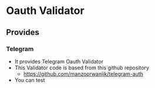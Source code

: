 # Oauth Validator

## Provides

### Telegram

* It provides Telegram Oauth Validator
* This Validator code is based from this github repository
  * https://github.com/manzoorwanijk/telegram-auth
* You can test 